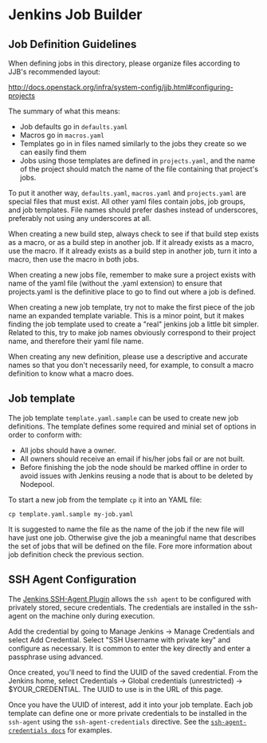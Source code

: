 Jenkins Job Builder
===================

Job Definition Guidelines
-------------------------

When defining jobs in this directory, please organize files according to JJB's recommended layout:

http://docs.openstack.org/infra/system-config/jjb.html#configuring-projects

The summary of what this means:
- Job defaults go in `defaults.yaml`
- Macros go in `macros.yaml`
- Templates go in in files named similarly to the jobs they create so we can easily find them
- Jobs using those templates are defined in `projects.yaml`, and the name of the project should
  match the name of the file containing that project's jobs.

To put it another way, `defaults.yaml`, `macros.yaml` and `projects.yaml` are special files
that must exist. All other yaml files contain jobs, job groups, and job templates. File names
should prefer dashes instead of underscores, preferably not using any underscores at all.

When creating a new build step, always check to see if that build step exists as a macro, or
as a build step in another job. If it already exists as a macro, use the macro. If it already
exists as a build step in another job, turn it into a macro, then use the macro in both jobs.

When creating a new jobs file, remember to make sure a project exists with name of the yaml
file (without the .yaml extension) to ensure that projects.yaml is the definitive place to go
to find out where a job is defined.

When creating a new job template, try not to make the first piece of the job name an expanded
template variable. This is a minor point, but it makes finding the job template used to create
a "real" jenkins job a little bit simpler. Related to this, try to make job names obviously
correspond to their project name, and therefore their yaml file name.

When creating any new definition, please use a descriptive and accurate names so that you don't
necessarily need, for example, to consult a macro definition to know what a macro does.

Job template
------------

The job template `template.yaml.sample` can be used to create new job
definitions. The template defines some required and minial set of options in
order to conform with:

* All jobs should have a owner.
* All owners should receive an email if his/her jobs fail or are not built.
* Before finishing the job the node should be marked offline in order to avoid
  issues with Jenkins reusing a node that is about to be deleted by Nodepool.

To start a new job from the template `cp` it into an YAML file:

    cp template.yaml.sample my-job.yaml

It is suggested to name the file as the name of the job if the new file will
have just one job. Otherwise give the job a meaningful name that describes the
set of jobs that will be defined on the file. Fore more information about job
definition check the previous section.

SSH Agent Configuration
-----------------------

The [Jenkins SSH-Agent Plugin](https://wiki.jenkins-ci.org/display/JENKINS/SSH+Agent+Plugin) allows
the `ssh agent` to be configured with privately stored, secure credentials. The credentials are
installed in the ssh-agent on the machine only during execution.

Add the credential by going to Manage Jenkins -> Manage Credentials and select Add Credential.
Select "SSH Username with private key" and configure as necessary. It is common to enter the key
directly and enter a passphrase using advanced.

Once created, you'll need to find the UUID of the saved credential. From the Jenkins home, select
Credentials -> Global credentials (unrestricted) -> $YOUR_CREDENTIAL. The UUID to use is in the URL
of this page.

Once you have the UUID of interest, add it into your job template. Each job template can define one
or more private credentials to be installed in the `ssh-agent` using the `ssh-agent-credentials`
directive. See the [`ssh-agent-credentials docs`](http://docs.openstack.org/infra/jenkins-job-builder/wrappers.html#wrappers.ssh-agent-credentials)
for examples.
